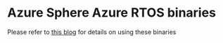 # Azure Sphere Azure RTOS binaries
Please refer to [this blog](https://community.element14.com/products/devtools/avnetboardscommunity/azure-sphere-starter-kits/b/blog/posts/plug-and-play-real-time-applications-on-azure-sphere) for details on using these binaries